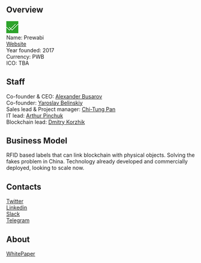 ## Overview
![logo](../projects/logo/prewabi.png)  
Name: Prewabi  
[Website](https://www.wacoin.io/)  
Year founded: 2017  
Currency: PWB  
ICO: TBA
## Staff
Co-founder & CEO: [Alexander Busarov](../people/alexander_busarov.md)  
Co-founder: [Yaroslav Belinskiy](../people/yaroslav_belinskiy.md)  
Sales lead & Project manager: [Chi-Tung Pan](../people/chi-tung_pan.md)  
IT lead: [Arthur Pinchuk](../people/arthur_pinchuk.md)  
Blockchain lead: [Dmitry Korzhik](dmitry_korzhik.md)
## Business Model
RFID based labels that can link blockchain with physical objects. Solving the fakes problem in China. Technology already developed and commercially deployed, looking to scale now.
## Contacts  
[Twitter](https://twitter.com/wabiico)  
[Linkedin](https://www.linkedin.com/company-beta/3550811/)    
[Slack](http://walicoin-io.herokuapp.com/)    
[Telegram](https://t.me/joinchat/GOTG3EIRK4fBEURKmiOYFg)  
## About  
[WhitePaper](http://resources.wacoin.io/WaBI_Whitepaper_ENG.pdf)  
